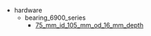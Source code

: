 * hardware
  * bearing_6900_series
    * [75_mm_id_105_mm_od_16_mm_depth](hardware/bearing_6900_series/75_mm_id_105_mm_od_16_mm_depth)
